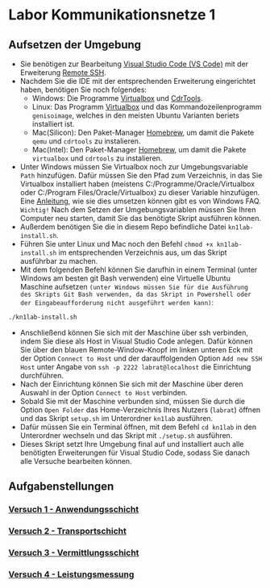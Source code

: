 # Labor Kommunikationsnetze 1

## Aufsetzen der Umgebung
* Sie benötigen zur Bearbeitung [Visual Studio Code (VS Code)](https://code.visualstudio.com) mit der Erweiterung [Remote SSH](https://marketplace.visualstudio.com/items?itemName=ms-vscode-remote.remote-ssh). 
* Nachdem Sie die IDE mit der entsprechenden Erweiterung eingerichtet haben, benötigen Sie noch folgendes:
  * Windows: Die Programme [Virtualbox](https://www.virtualbox.org/wiki/Downloads) und [CdrTools](https://sourceforge.net/projects/cdrtoolswin/).
  * Linux: Das Programm [Virtualbox](https://www.virtualbox.org/wiki/Downloads) und das Kommandozeilenprogramm `genisoimage`, welches in den meisten Ubuntu Varianten beriets installiert ist.
  * Mac(Silicon): Den Paket-Manager [Homebrew](https://brew.sh/), um damit die Pakete `qemu` und `cdrtools` zu instalieren.
  * Mac(Intel): Den Paket-Manager [Homebrew](https://brew.sh/), um damit die Pakete `virtualbox` und `cdrtools` zu instalieren.
* Unter Windows müssen Sie Virtualbox noch zur Umgebungsvariable `Path` hinzufügen. Dafür müssen Sie den Pfad zum Verzeichnis, in das Sie Virtualbox installiert haben (meistens C:/Programme/Oracle/Virtualbox oder C:/Program Files/Oracle/Virtualbox) zu dieser Variable hinzufügen. Eine [Anleitung](https://www.windows-faq.de/2023/12/24/windows-path-variable/), wie sie dies umsetzen können gibt es von Windows FAQ. `Wichtig!` Nach dem Setzen der Umgebungsvariablen müssen Sie Ihren Computer neu starten, damit Sie das benötigte Skript ausführen können.
* Außerdem benötigen Sie die in diesem Repo befindliche Datei `kn1lab-install.sh`.
* Führen Sie unter Linux und Mac noch den Befehl `chmod +x kn1lab-install.sh` im entsprechenden Verzeichnis aus, um das Skript ausführbar zu machen.
* Mit dem folgenden Befehl können Sie darufhin in einem Terminal (unter Windows am besten git Bash verwenden) eine Virtuelle Ubuntu Maschine aufsetzen `(unter Windows müssen Sie für die Ausführung des Skripts Git Bash verwenden, da das Skript in Powershell oder der Eingabeaufforderung nicht ausgeführt werden kann)`: 

```bash
./kn1lab-install.sh
```

* Anschließend können Sie sich mit der Maschine über ssh verbinden, indem Sie diese als Host in Visual Studio Code anlegen. Dafür können Sie über den blauen Remote-Window-Knopf im linken unteren Eck mit der Option `Connect to Host` und der darauffolgenden Option `Add new SSH Host` unter Angabe von `ssh -p 2222 labrat@localhost` die Einrichtung durchführen.
* Nach der Einrichtung können Sie sich mit der Maschine über deren Auswahl in der Option `Connect to Host` verbinden.
* Sobald Sie mit der Maschine verbunden sind, müssen Sie durch die Option `Open Folder` das Home-Verzeichnis Ihres Nutzers (`labrat`) öffnen und das Skript `setup.sh` im Unterordner `kn1lab` ausführen.
* Dafür müssen Sie ein Terminal öffnen, mit dem Befehl `cd kn1lab` in den Unterordner wechseln und das Skript mit `./setup.sh` ausführen.
* Dieses Skript setzt Ihre Umgebung final auf und installiert auch alle benötigten Erweiterungen für Visual Studio Code, sodass Sie danach alle Versuche bearbeiten können.


## Aufgabenstellungen

### [Versuch 1 - Anwendungsschicht](versuch1/aufgabenstellung.md)
### [Versuch 2 - Transportschicht](versuch2/aufgabenstellung.md)
### [Versuch 3 - Vermittlungsschicht](versuch3/aufgabenstellung.md)
### [Versuch 4 - Leistungsmessung](versuch4/aufgabenstellung.md)
